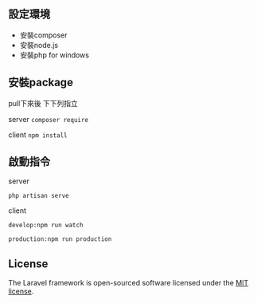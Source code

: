 ## 設定環境

* 安裝composer
* 安裝node.js
* 安裝php for windows

## 安裝package

pull下來後 下下列指立

server `composer require`

client `npm install`

## 啟動指令

server 

`php artisan serve`

client

```develop:npm run watch ```

```production:npm run production```

## License

The Laravel framework is open-sourced software licensed under the [MIT license](https://opensource.org/licenses/MIT).
